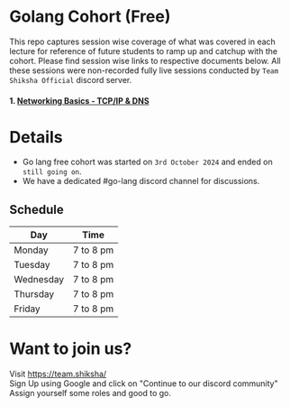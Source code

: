 
# Golang Cohort (Free)

This repo captures session wise coverage of what was covered in each lecture for reference of future students to ramp up and catchup with the cohort. Please find session wise links to respective documents below.
All these sessions were non-recorded fully live sessions conducted by `Team Shiksha Official` discord server.

#### 1. [Networking Basics - TCP/IP & DNS](./Session-1.md)


# Details
- Go lang free cohort was started on `3rd October 2024` and ended on `still going on`.
- We have a dedicated #go-lang discord channel for discussions.

## Schedule

| Day       | Time      |
| --------- | --------- |
| Monday    | 7 to 8 pm |
| Tuesday   | 7 to 8 pm |
| Wednesday | 7 to 8 pm |
| Thursday  | 7 to 8 pm |
| Friday    | 7 to 8 pm |

# Want to join us?

Visit https://team.shiksha/ \
Sign Up using Google and click on "Continue to our discord community" \
Assign yourself some roles and good to go.
